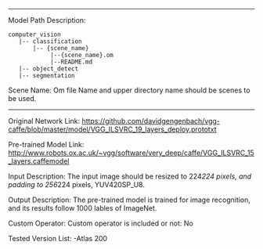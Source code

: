 *******************************************************************************
Model Path Description:
```
computer_vision
   |-- classification
       |-- {scene_name}
            |--{scene_name}.om
            |--README.md
   |-- object_detect
   |-- segmentation
```
Scene Name: Om file Name and upper directory name should be scenes to be used.
*******************************************************************************

Original Network Link:
https://github.com/davidgengenbach/vgg-caffe/blob/master/model/VGG_ILSVRC_19_layers_deploy.prototxt

Pre-trained Model Link:
http://www.robots.ox.ac.uk/~vgg/software/very_deep/caffe/VGG_ILSVRC_15_layers.caffemodel

Input Description:
The input image should be resized to 224*224 pixels, and padding to 256*224 pixels, YUV420SP_U8.

Output Description:
The pre-trained model is trained for image recognition, and its results follow 1000 lables of ImageNet.

Custom Operator:
Custom operator is included or not: No


Tested Version List:
-Atlas 200
